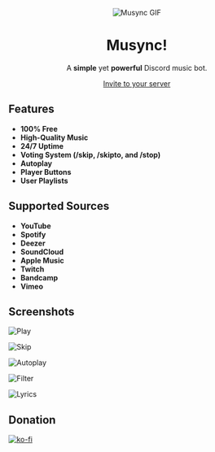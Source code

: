 <p align="center">
  <img src="https://i.ibb.co/xG3SPVH/discord-avatar-128-WRY9-F.gif" alt="Musync GIF" />
</p>

<h1 align="center">Musync!</h1>

<p align="center">
  A <strong>simple</strong> yet <strong>powerful</strong> Discord music bot.
</p>

<div align="center">

[Invite to your server](https://discord.com/oauth2/authorize?client_id=1182507989576458352&permissions=3173376&scope=applications.commands+bot)

</div>

## Features
- **100% Free**
- **High-Quality Music**
- **24/7 Uptime**
- **Voting System (/skip, /skipto, and /stop)**
- **Autoplay**
- **Player Buttons**
- **User Playlists**

## Supported Sources
- **YouTube**
- **Spotify**
- **Deezer**
- **SoundCloud**
- **Apple Music** 
- **Twitch** 
- **Bandcamp** 
- **Vimeo**

## Screenshots
![Play](https://i.ibb.co/5xghHQh/Screenshot-2024-01-24-144422.png)

![Skip](https://i.ibb.co/P9Hz0ZG/Screenshot-2024-01-17-181048.png)

![Autoplay](https://i.ibb.co/Wtkn00m/Screenshot-2024-01-17-181845.png)

![Filter](https://i.ibb.co/Ryr3GQN/Screenshot-2024-01-17-181159.png)

![Lyrics](https://i.ibb.co/6mcs47L/Screenshot-2024-01-17-181145.png)

## Donation
[![ko-fi](https://ko-fi.com/img/githubbutton_sm.svg)](https://ko-fi.com/O4O1QRSMK)
